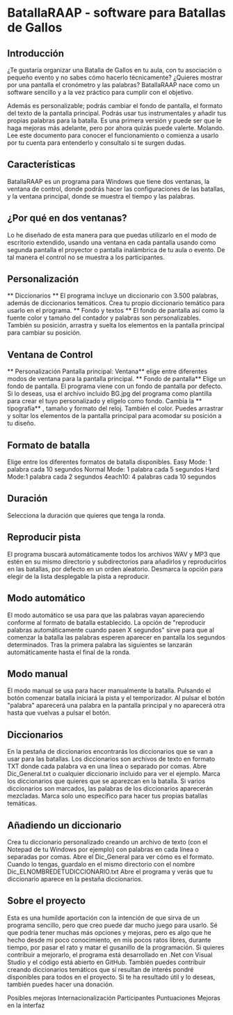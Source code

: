 # BatallaRAAP - software para Batallas de Gallos


## Introducción
¿Te gustaría organizar una Batalla de Gallos en tu aula, con tu asociación o pequeño evento y no sabes cómo hacerlo técnicamente? ¿Quieres mostrar por una pantalla el cronómetro y las palabras? BatallaRAAP nace como un software sencillo y a la vez práctico para cumplir con el objetivo.

Además es personalizable; podrás cambiar el fondo de pantalla, el formato del texto de la pantalla principal. Podrás usar tus instrumentales y añadir tus propias palabras para la batalla. Es una primera versión y puede ser que le haga mejoras más adelante, pero por ahora quizás puede valerte. Molando. Lee este documento para conocer el funcionamiento o comienza a usarlo por tu cuenta para entenderlo y consultalo si te surgen dudas.


## Características 
BatallaRAAP es un programa para Windows que tiene dos ventanas, la ventana de control, donde podrás hacer las configuraciones de las batallas, y la ventana principal, donde se muestra el tiempo y las palabras. 

## ¿Por qué en dos ventanas?
Lo he diseñado de esta manera para que puedas utilizarlo en el modo de escritorio extendido, usando una ventana en cada pantalla usando como segunda pantalla el proyector o pantalla inalámbrica de tu aula o evento. De tal manera el control no se muestra a los participantes.

## Personalización
** Diccionarios ** 
El programa incluye un diccionario con 3.500 palabras, además de diccionarios temáticos. Crea tu propio diccionario temático para usarlo en el programa.
** Fondo y textos ** 
El fondo de pantalla así como la fuente color y tamaño del contador y palabras son personalizables. También su posición, arrastra y suelta los elementos en la pantalla principal para cambiar su posición.

## Ventana de Control

** Personalización
Pantalla principal:
Ventana** 
 elige entre diferentes modos de ventana para la pantalla principal.
** Fondo de pantalla** 
Elige un fondo de pantalla. El programa viene con un fondo de pantalla por defecto. Si lo deseas, usa el archivo incluido BG.jpg del programa como plantilla para crear el tuyo personalizado y elígelo como fondo.
Cambia la ** tipografía** , tamaño y formato del reloj. También el color. Puedes arrastrar y soltar los elementos de la pantalla principal para acomodar su posición a tu diseño.

## Formato de batalla
Elige entre los diferentes formatos de batalla 
disponibles.
Easy Mode: 1 palabra cada 10 segundos
Normal Mode: 1 palabra cada 5 segundos
Hard Mode:1 palabra cada 2 segundos
4each10: 4 palabras cada 10 segundos

## Duración
Selecciona la duración que quieres que tenga la ronda.

## Reproducir pista
El programa buscará automáticamente todos los archivos WAV y MP3 que estén en su mismo directorio y subdirectorios para añadirlos y reproducirlos en las batallas, por defecto en un orden aleatorio. Desmarca la opción para elegir de la lista desplegable la pista a reproducir.

## Modo automático 
El modo automático se usa para que las palabras vayan apareciendo conforme al formato de batalla establecido. La opción de "reproducir palabras automáticamente cuando pasen X segundos" sirve para que al comenzar la batalla las palabras esperen aparecer en pantalla los segundos determinados. Tras la primera palabra las siguientes se lanzarán automáticamente hasta el final de la ronda.

## Modo manual
El modo manual se usa para hacer manualmente la batalla. Pulsando el botón comenzar batalla iniciará la pista y el temporizador. Al pulsar el botón "palabra" aparecerá una palabra en la pantalla principal y no aparecerá otra hasta que vuelvas a pulsar el botón.

## Diccionarios
En la pestaña de diccionarios encontrarás los diccionarios que se van a usar para las batallas. Los diccionarios son archivos de texto en formato TXT donde cada palabra va en una línea o separado por comas.
Abre Dic_General.txt o cualquier diccionario incluido para ver el ejemplo. Marca los diccionarios que quieres que se aparezcan en  la batalla. Si varios diccionarios son marcados, las palabras de los diccionarios aparecerán mezcladas. Marca solo uno específico para hacer tus propias batallas temáticas. 

## Añadiendo un diccionario
Crea tu diccionario personalizado creando un archivo de texto (con el Notepad de tu Windows por ejemplo) con palabras en cada línea o separadas por comas. Abre el Dic_General para ver cómo es el formato. Cuando lo tengas, guardalo en el mismo directorio con el nombre Dic_ELNOMBREDETUDICCIONARIO.txt 
Abre el programa y verás que tu diccionario aparece en la pestaña diccionarios. 

## Sobre el proyecto
Esta es una humilde aportación con la intención de que sirva  de un programa sencillo, pero que creo puede dar mucho juego para usarlo. Sé que podría tener muchas más opciones y mejoras, pero es algo que he hecho desde mi poco conocimiento, en mis pocos ratos libres, durante tiempo, por pasar el rato y matar el gusanillo de la programación. Si quieres contribuir a mejorarlo, el programa está desarrollado en .Net con Visual Studio y el código está abierto en GitHub. También puedes contribuir creando diccionarios temáticos que sí resultan de interés pondré disponibles para todos en el proyecto.
Si te ha resultado útil y lo deseas, también puedes hacer una donación. 

Posibles mejoras
Internacionalización 
Participantes
Puntuaciones 
Mejoras en la interfaz
